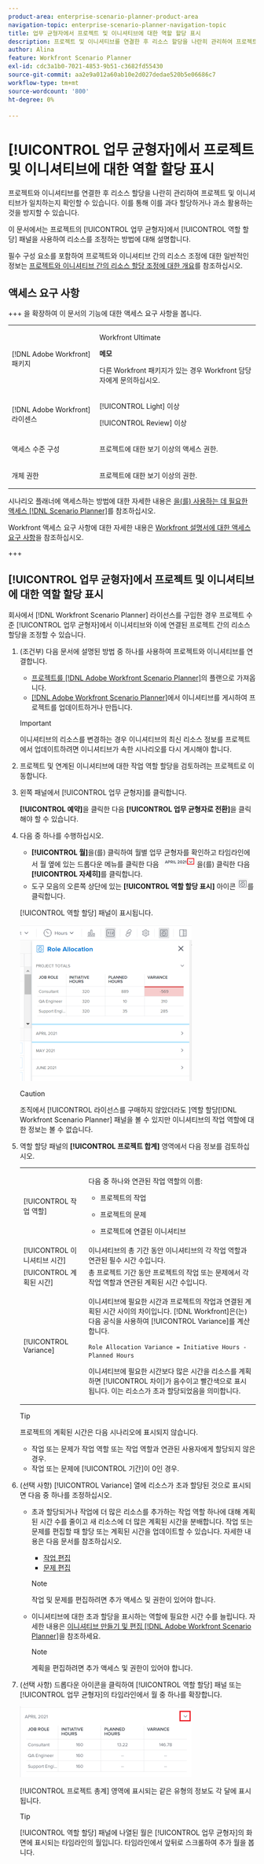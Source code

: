 ```yaml
---
product-area: enterprise-scenario-planner-product-area
navigation-topic: enterprise-scenario-planner-navigation-topic
title: 업무 균형자에서 프로젝트 및 이니셔티브에 대한 역할 할당 표시
description: 프로젝트 및 이니셔티브를 연결한 후 리소스 할당을 나란히 관리하여 프로젝트 및 이니셔티브가 제대로 작동하는지 확인할 수 있습니다
author: Alina
feature: Workfront Scenario Planner
exl-id: cdc3a1b0-7021-4853-9b51-c3682fd55430
source-git-commit: aa2e9a012a60ab10e2d027dedae520b5e06686c7
workflow-type: tm+mt
source-wordcount: '800'
ht-degree: 0%

---
```


# [!UICONTROL 업무 균형자]에서 프로젝트 및 이니셔티브에 대한 역할 할당 표시

<!--Audited: 07/2024-->

프로젝트와 이니셔티브를 연결한 후 리소스 할당을 나란히 관리하여 프로젝트 및 이니셔티브가 일치하는지 확인할 수 있습니다. 이를 통해 이를 과다 할당하거나 과소 활용하는 것을 방지할 수 있습니다.

이 문서에서는 프로젝트의 [!UICONTROL 업무 균형자]에서 [!UICONTROL 역할 할당] 패널을 사용하여 리소스를 조정하는 방법에 대해 설명합니다.

필수 구성 요소를 포함하여 프로젝트와 이니셔티브 간의 리소스 조정에 대한 일반적인 정보는 [프로젝트와 이니셔티브 간의 리소스 할당 조정에 대한 개요](../scenario-planner/overview-reconcile-allocations-between-projects-initiatives.md)를 참조하십시오.

## 액세스 요구 사항

+++ 을 확장하여 이 문서의 기능에 대한 액세스 요구 사항을 봅니다. 

<table style="table-layout:auto"> 
 <col> 
 <col> 
 <tbody> 
  <tr> 
   <td> <p>[!DNL Adobe Workfront] 패키지</p> </td> 
   <td> 
   <p>Workfront Ultimate</p>
<p><b>메모</b></p>
<p>다른 Workfront 패키지가 있는 경우 Workfront 담당자에게 문의하십시오.</p>
   </td> 
  </tr> 
  <tr> 
   <td> <p>[!DNL Adobe Workfront] 라이센스</p> </td> 
   <td> <p>[!UICONTROL Light] 이상</p> 
   <p>[!UICONTROL Review] 이상</p> </td> 
  </tr> 
    <tr> 
   <td>액세스 수준 구성</td> 
   <td> <p>프로젝트에 대한 보기 이상의 액세스 권한.</p></td> 
  </tr> 
  <tr> 
   <td> <p>개체 권한 </p> </td> 
   <td> <p> 프로젝트에 대한 보기 이상의 권한.</p></td> 
  </tr> 
 </tbody> 
</table>

시나리오 플래너에 액세스하는 방법에 대한 자세한 내용은 [을(를) 사용하는 데 필요한 액세스 [!DNL Scenario Planner]](../scenario-planner/access-needed-to-use-sp.md)를 참조하십시오.

Workfront 액세스 요구 사항에 대한 자세한 내용은 [Workfront 설명서에 대한 액세스 요구 사항](/help/quicksilver/administration-and-setup/add-users/access-levels-and-object-permissions/access-level-requirements-in-documentation.md)을 참조하십시오.

+++

<!--Old:

<table style="table-layout:auto"> 
 <col> 
 <col> 
 <tbody> 
  <tr> 
   <td> <p>[!DNL Adobe Workfront] plan*</p> </td> 
   <td> <ul></li>
   <li><p>New: Ultimate </p></li>
   <p>The Scenario Planner is not available for the new Workfront Select or Workfront Prime plans. </p>
   <li><p>Current: [!UICONTROL Business] or higher</p></ul>
   </td> 
  </tr> 
  <tr> 
   <td> <p>[!DNL Adobe Workfront] license*</p> </td> 
   <td> <p>New: Light or higher</p> 
   <p>Current: [!UICONTROL Review] or higher</p> </td> 
  </tr> 
  <tr> 
   <td>Product* </td> 
   <td> <ul><li><p>For the new Workfront plans:</p><p> Adobe Workfront</li></p>
   <li><p>For the current Workfront plans: </p>
   <p>Adobe Workfront</p> <p>Adobe Workfront Scenario Planner</p></li></ul>
   
   <p>For more information, see <a href="../scenario-planner/access-needed-to-use-sp.md" class="MCXref xref">Access needed to use the [!DNL Scenario Planner]</a>. </p> </td> 
  </tr> 
  <tr data-mc-conditions=""> 
   <td>Access level </td> 
   <td> <p>View or higher access to Projects.</p> </td> 
  </tr> 
  <tr data-mc-conditions=""> 
   <td> <p>Object permissions </p> </td> 
   <td> <p> View or higher permission to a project.</p> </td> 
  </tr> 
 </tbody> 
</table>-->

## [!UICONTROL 업무 균형자]에서 프로젝트 및 이니셔티브에 대한 역할 할당 표시

회사에서 [!DNL Workfront Scenario Planner] 라이선스를 구입한 경우 프로젝트 수준 [!UICONTROL 업무 균형자]에서 이니셔티브와 이에 연결된 프로젝트 간의 리소스 할당을 조정할 수 있습니다.

1. (조건부) 다음 문서에 설명된 방법 중 하나를 사용하여 프로젝트와 이니셔티브를 연결합니다.

   * [프로젝트를  [!DNL Adobe Workfront Scenario Planner]](import-projects-to-plans.md)의 플랜으로 가져옵니다.
   * [ [!DNL Adobe Workfront Scenario Planner]](publish-scenarios-update-projects.md)에서 이니셔티브를 게시하여 프로젝트를 업데이트하거나 만듭니다.

   >[!IMPORTANT]
   >
   >이니셔티브의 리소스를 변경하는 경우 이니셔티브의 최신 리소스 정보를 프로젝트에서 업데이트하려면 이니셔티브가 속한 시나리오를 다시 게시해야 합니다.

1. 프로젝트 및 연계된 이니셔티브에 대한 작업 역할 할당을 검토하려는 프로젝트로 이동합니다.
1. 왼쪽 패널에서 [!UICONTROL 업무 균형자]를 클릭합니다.

   **[!UICONTROL 예약]**&#x200B;을 클릭한 다음 **[!UICONTROL 업무 균형자로 전환]**&#x200B;을 클릭해야 할 수 있습니다.

1. 다음 중 하나를 수행하십시오.

   * **[!UICONTROL 월]**&#x200B;을(를) 클릭하여 월별 업무 균형자를 확인하고 타임라인에서 월 옆에 있는 드롭다운 메뉴를 클릭한 다음 ![월 옆에 있는 드롭다운 메뉴](assets/drop-down-next-to-month-month-view-wb.png)을(를) 클릭한 다음 **[!UICONTROL 자세히]**&#x200B;를 클릭합니다.
   * 도구 모음의 오른쪽 상단에 있는 **[!UICONTROL 역할 할당 표시]** 아이콘 ![역할 할당 표시](assets/show-role-allocation-icon.png)를 클릭합니다.

   [!UICONTROL 역할 할당] 패널이 표시됩니다.

   ![역할 할당 패널](assets/role-allocation-panel-months-collapsed-350x319.png)

   >[!CAUTION]
   >
   >조직에서 [!UICONTROL  라이선스를 구매하지 않았더라도 ]역할 할당[!DNL Workfront Scenario Planner] 패널을 볼 수 있지만 이니셔티브의 작업 역할에 대한 정보는 볼 수 없습니다.

   <!--
   <p data-mc-conditions="QuicksilverOrClassic.Draft mode">(NOTE: ensure this step stays 5 to match the mention of it in the section below)</p>
   -->

1. 역할 할당 패널의 **[!UICONTROL 프로젝트 합계]** 영역에서 다음 정보를 검토하십시오.

   <table style="table-layout:auto"> 
    <col> 
    <col> 
    <tbody> 
     <tr> 
      <td role="rowheader">[!UICONTROL 작업 역할]</td> 
      <td> <p>다음 중 하나와 연관된 작업 역할의 이름:</p> 
       <ul> 
        <li> <p>프로젝트의 작업</p> </li> 
        <li> <p>프로젝트의 문제</p> </li> 
        <li> <p>프로젝트에 연결된 이니셔티브</p> </li> 
       </ul> </td> 
     </tr> 
     <tr> 
      <td role="rowheader">[!UICONTROL 이니셔티브 시간]</td> 
      <td>이니셔티브의 총 기간 동안 이니셔티브의 각 작업 역할과 연관된 필수 시간 수입니다. </td> 
     </tr> 
     <tr> 
      <td role="rowheader">[!UICONTROL 계획된 시간]</td> 
      <td>총 프로젝트 기간 동안 프로젝트의 작업 또는 문제에서 각 작업 역할과 연관된 계획된 시간 수입니다. </td> 
     </tr> 
     <tr> 
      <td role="rowheader">[!UICONTROL Variance]</td> 
      <td> <p>이니셔티브에 필요한 시간과 프로젝트의 작업과 연결된 계획된 시간 사이의 차이입니다. [!DNL Workfront]은(는) 다음 공식을 사용하여 [!UICONTROL Variance]를 계산합니다.</p> <p><code>Role Allocation Variance = Initiative Hours - Planned Hours</code> </p> <p>이니셔티브에 필요한 시간보다 많은 시간을 리소스를 계획하면 [!UICONTROL 차이]가 음수이고 빨간색으로 표시됩니다. 이는 리소스가 초과 할당되었음을 의미합니다. </p> </td> 
     </tr> 
    </tbody> 
   </table>

   >[!TIP]
   >
   >프로젝트의 계획된 시간은 다음 시나리오에 표시되지 않습니다.
   >
   >   
   >   
   >   * 작업 또는 문제가 작업 역할 또는 작업 역할과 연관된 사용자에게 할당되지 않은 경우.
   >   * 작업 또는 문제에 [!UICONTROL 기간]이 0인 경우.
   >   
   >

1. (선택 사항) [!UICONTROL Variance] 열에 리소스가 초과 할당된 것으로 표시되면 다음 중 하나를 조정하십시오.

   * 초과 할당되거나 작업에 더 많은 리소스를 추가하는 작업 역할 하나에 대해 계획된 시간 수를 줄이고 새 리소스에 더 많은 계획된 시간을 분배합니다. 작업 또는 문제를 편집할 때 할당 또는 계획된 시간을 업데이트할 수 있습니다. 자세한 내용은 다음 문서를 참조하십시오.

      * [작업 편집](../manage-work/tasks/manage-tasks/edit-tasks.md)
      * [문제 편집](../manage-work/issues/manage-issues/edit-issues.md)

     >[!NOTE]
     >
     >작업 및 문제를 편집하려면 추가 액세스 및 권한이 있어야 합니다.

   * 이니셔티브에 대한 초과 할당을 표시하는 역할에 필요한 시간 수를 늘립니다. 자세한 내용은 [이니셔티브 만들기 및 편집 [!DNL Adobe Workfront Scenario Planner]](create-and-edit-initiatives.md)을 참조하세요.

     >[!NOTE]
     >
     >계획을 편집하려면 추가 액세스 및 권한이 있어야 합니다.

1. (선택 사항) 드롭다운 아이콘을 클릭하여 [!UICONTROL 역할 할당] 패널 또는 [!UICONTROL 업무 균형자]의 타임라인에서 월 중 하나를 확장합니다.

   ![역할 할당 패널에서 월 확장](assets/month-expanded-highlighted-role-allocation-panel-wb-350x145.png)

   [!UICONTROL 프로젝트 총계] 영역에 표시되는 같은 유형의 정보도 각 달에 표시됩니다.

   >[!TIP]
   >
   >[!UICONTROL 역할 할당] 패널에 나열된 월은 [!UICONTROL 업무 균형자]의 화면에 표시되는 타임라인의 월입니다. 타임라인에서 앞뒤로 스크롤하여 추가 월을 봅니다.

   <!--
   <li value="8" data-mc-conditions="QuicksilverOrClassic.Draft mode"> <p> </p> </li>
   -->


